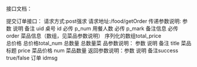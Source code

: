 接口文档：

提交订单接口：
	请求方式:post强求
	请求地址:/food/getOrder
	传递参数说明:
	参数 说明
	 备注 
	 uid 桌号 id 必传
	 p_num 用餐人数 必传
	 p_mark  备注信息 必传
	 order 菜品信息（数组，见菜品参数说明） 序列化的数组total_price  
	 总价格 总价格total_num 
	 总数量 总数量菜
	 品参数说明：
	 参数 说明 备注
	 title 菜品标题
	 price 菜品价格
	 num 菜品数量
	 返回参数说明：参数 说明 备注success true/false 订单 idmsg  